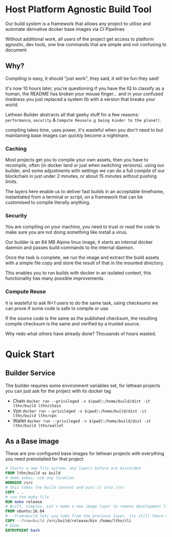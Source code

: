 # Host Platform Agnostic Build Tool

Our build system is a framework that allows any project to utilise and automate derivative docker base images via CI Pipelines

Without additional work, all users of the project get access to platform agnostic, dev tools, one line commands that are simple and not confusing to document

## Why?

Compiling is easy, it should "just work", they said, it will be fun they said!

it's now 10 hours later, you're questioning if you have the IQ to classify as a human,
the README has broken your mouse finger... and in your confused tiredness you just replaced a system lib with a version that breaks your world.

Lethean Builder abstracts all that geeky stuff for a few reasons: `performance`, `security` & `Compute Reuse(e.g being kinder to the planet)`.

compiling takes time, uses power, it's wasteful when you don't need to but maintaining base images can quickly become a nightmare. 

### Caching

Most projects get you to compile your own assets, then you have to recompile, often (in docker land or just when switching versions).
using our builder, and some adjustments with settings we can do a full compile of our blockchain in just under 2 minutes, or about 15 minutes without pushing limits.

The layers here enable us to deliver fast builds in an acceptable timeframe, instantiated from a terminal or script, on a framework that can be customised to compile literally anything.

### Security

You are compiling on your machine, you need to trust or read the code to make sure you are not doing something like install a virus.

Our builder is an 84 MB Alpine linux image, it starts an internal docker daemon and passes build commands to the internal daemon.

Once the task is complete, we run the image and extract the build assets with a simple file copy and store the result of that in the mounted directory.

This enables you to run builds with docker in an isolated context, this functionality has many possible improvements.

### Compute Reuse
 
It is wasteful to ask N+1 users to do the same task, using checksums we can prove if some code is safe to compile or use.

If the source code is the same as the published checksum, the resulting compile checksum is the same and verified by a trusted source.

Why redo what others have already done? Thousands of hours wasted. 

# Quick Start

## Builder Service

The builder requires some environment variables set, for lethean projects you can just ask for the project with its
docker tag

* Chain `docker run --privileged -v $(pwd):/home/build/dist -it lthn/build lthn/chain`
* Vpn `docker run --privileged -v $(pwd):/home/build/dist -it lthn/build lthn/vpn`
* Wallet `docker run --privileged -v $(pwd):/home/build/dist -it lthn/build lthn/wallet`

## As a Base image

These are pre-configured base images for lethean projects with everything you need preinstalled for that project

```dockerfile
# Starts a new file system, any layers before are discarded 
FROM lthn/build as build
# demo sakes, use any location
WORKDIR /src
# this takes the build context and puts it into /src
COPY . .
# run the make file
RUN make release
# Built, simples. Let's make a new image layer to remove development libs
FROM ubuntu:16.04
# --from=build lets you take from the previous layer, its still there while we build
COPY --from=build /src/build/release/bin /home/lthn/cli
# Done. 
ENTRYPOINT bash 
```
